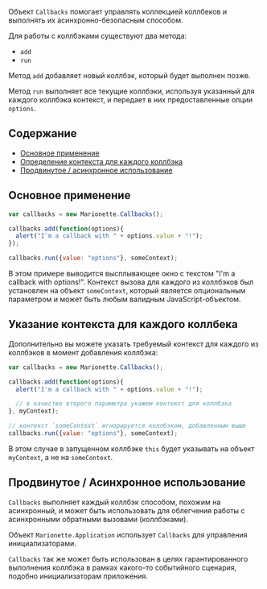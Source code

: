 Объект `Callbacks` помогает управлять коллекцией коллбеков и выполнять их
асинхронно-безопасным способом.

Для работы с коллбэками существуют два метода:

* `add`
* `run`

Метод `add` добавляет новый коллбэк, который будет выполнен позже.

Метод `run` выполняет все текущие коллбэки, используя указанный для каждого коллбэка
контекст, и передает в них предоставленные опции `options`.

## Содержание

* [Основное применение](#basic-usage)
* [Определение контекста для каждого коллбэка](#specify-context-per-callback)
* [Продвинутое / асинхронное использование](#advanced--async-use)

## Основное применение

```js
var callbacks = new Marionette.Callbacks();

callbacks.add(function(options){
  alert("I'm a callback with " + options.value + "!");
});

callbacks.run({value: "options"}, someContext);
```

В этом примере выводится высплывающее окно с текстом "I'm a callback with
options!". Контекст вызова для каждого из коллбэков был установлен на
объект `someContext`, который является опциональным параметром и может быть
любым валидным JavaScript-объектом.

## Указание контекста для каждого коллбека

Дополнительно вы можете указать требуемый контекст для каждого из коллбэков
в момент добавления коллбэка:

```js
var callbacks = new Marionette.Callbacks();

callbacks.add(function(options){
  alert("I'm a callback with " + options.value + "!");

  // в качестве второго параметра укажем контекст для коллбэка
}, myContext);

// контекст `someContext` игнорируется коллбэком, добавленным выше
callbacks.run({value: "options"}, someContext);
```

В этом случае в запущенном коллбэке `this` будет указывать на объект `myContext`,
а не на `someContext`.

## Продвинутое / Асинхронное использование

`Callbacks` выполняет каждый коллбэк способом, похожим на асинхронный,
и может быть использовать для облегчения работы с асинхронными обратными вызовами (коллбэками).

Объект `Marionette.Application` использует `Callbacks` для управления
инициализаторами.

`Callbacks` так же может быть использован в целях гарантированного выполнения
коллбэка в рамках какого-то событийного сценария, подобно инициализаторам приложения.